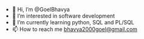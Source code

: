 - 👋 Hi, I’m @GoelBhavya
- 👀 I’m interested in software development
- 🌱 I’m currently learning python, SQL and PL/SQL
- 📫 How to reach me bhavya2000goel@gmail.com

<!---
GoelBhavya/GoelBhavya is a ✨ special ✨ repository because its `README.md` (this file) appears on your GitHub profile.
You can click the Preview link to take a look at your changes.
--->
